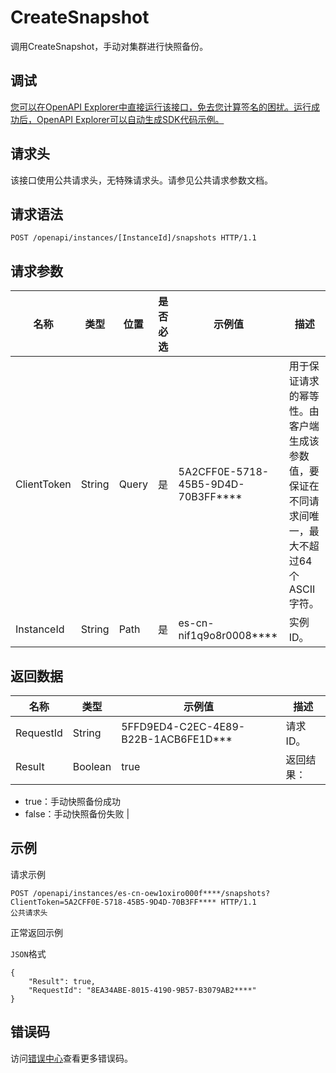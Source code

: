 # CreateSnapshot

调用CreateSnapshot，手动对集群进行快照备份。

## 调试

[您可以在OpenAPI Explorer中直接运行该接口，免去您计算签名的困扰。运行成功后，OpenAPI Explorer可以自动生成SDK代码示例。](https://api.aliyun.com/#product=elasticsearch&api=CreateSnapshot&type=ROA&version=2017-06-13)

## 请求头

该接口使用公共请求头，无特殊请求头。请参见公共请求参数文档。

## 请求语法

```
POST /openapi/instances/[InstanceId]/snapshots HTTP/1.1
```

## 请求参数

|名称|类型|位置|是否必选|示例值|描述|
|--|--|--|----|---|--|
|ClientToken|String|Query|是|5A2CFF0E-5718-45B5-9D4D-70B3FF\*\*\*\*|用于保证请求的幂等性。由客户端生成该参数值，要保证在不同请求间唯一，最大不超过64个ASCII字符。 |
|InstanceId|String|Path|是|es-cn-nif1q9o8r0008\*\*\*\*|实例ID。 |

## 返回数据

|名称|类型|示例值|描述|
|--|--|---|--|
|RequestId|String|5FFD9ED4-C2EC-4E89-B22B-1ACB6FE1D\*\*\*|请求ID。 |
|Result|Boolean|true|返回结果：

 -   true：手动快照备份成功
-   false：手动快照备份失败 |

## 示例

请求示例

```
POST /openapi/instances/es-cn-oew1oxiro000f****/snapshots?ClientToken=5A2CFF0E-5718-45B5-9D4D-70B3FF**** HTTP/1.1
公共请求头
```

正常返回示例

`JSON`格式

```
{
	"Result": true,
	"RequestId": "8EA34ABE-8015-4190-9B57-B3079AB2****"
}
```

## 错误码

访问[错误中心](https://error-center.aliyun.com/status/product/elasticsearch)查看更多错误码。

